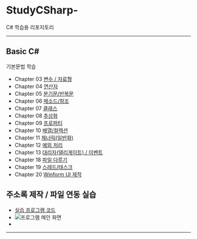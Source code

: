# StudyCSharp-
<a>C\# 학습용 리포지토리</a>


-------------------------------

## Basic C# 
기본문법 학습
* Chapter 03 [변수 / 자료형](https://github.com/BlancBunny/StudyCSharp21/tree/main/Chapter03/Chapter03App)  
* Chapter 04 [연산자](https://github.com/BlancBunny/StudyCSharp21/tree/main/Chapter04/Chapter04App)  
* Chapter 05 [분기문/반복문](https://github.com/BlancBunny/StudyCSharp21/tree/main/Chapter05/Chapter05App)  
* Chapter 06 [메소드/참조](https://github.com/BlancBunny/StudyCSharp21/tree/main/Chapter06/Chapter06App)  
* Chapter 07 [클래스](https://github.com/BlancBunny/StudyCSharp21/tree/main/Chapter07/Chapter07App)  
* Chapter 08 [추상화](https://github.com/BlancBunny/StudyCSharp21/tree/main/Chapter08/Chapter08App)  
* Chapter 09 [프로퍼티](https://github.com/BlancBunny/StudyCSharp21/tree/main/Chapter09/Chapter09App)  
* Chapter 10 [배열/컬렉션](https://github.com/BlancBunny/StudyCSharp21/tree/main/Chapter10/Chapter10App)  
* Chapter 11 [제너릭(일반화)](https://github.com/BlancBunny/StudyCSharp21/tree/main/Chapter11/Chapter11App)  
* Chapter 12 [예외 처리](https://github.com/BlancBunny/StudyCSharp21/tree/main/Chapter12/ExceptionApp)  
* Chapter 13 [대리자(델리게이트) / 이벤트](https://github.com/BlancBunny/StudyCSharp21/tree/main/Chapter13/Chapter13App)  
* Chapter 18 [파일 다루기](https://github.com/BlancBunny/StudyCSharp21/tree/main/Chapter18/Chapter18App)  
* Chapter 19 [스레드/태스크](https://github.com/BlancBunny/StudyCSharp21/tree/main/Chapter19/Chapter19App)  
* Chapter 20 [Winform UI 제작](https://github.com/BlancBunny/StudyCSharp21/tree/main/Chapter20/Chapter20App)  

## 주소록 제작 / 파일 연동 실습
* [실습 프로그램 코드](https://github.com/BlancBunny/StudyCSharp21/tree/main/Test/AddressApp)
* ![프로그램 메인 화면](https://user-images.githubusercontent.com/77951828/110291511-5999c500-802f-11eb-9991-bfb32be983fa.png "실행 화면")
* 
--------------------------------


